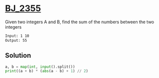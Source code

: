 # [BJ_2355](https://acmicpc.net/problem/2355)

Given two integers A and B, find the sum of the numbers between the two integers

```txt
Input: 1 10
Output: 55
```

## Solution

```py
a, b = map(int, input().split())
print((a + b) * (abs(a - b) + 1) // 2)
```
